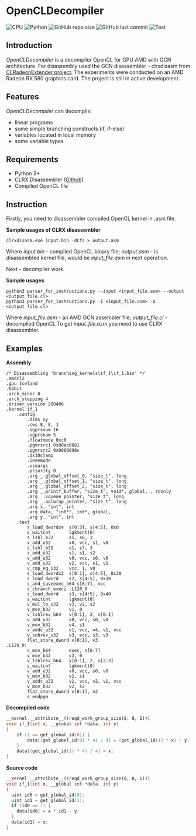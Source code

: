 # OpenCLDecompiler

![CPU](https://img.shields.io/badge/GPU-AMD_GCN-red) 
![Python](https://img.shields.io/badge/python-v3.7-blue) 
![GitHub repo size](https://img.shields.io/github/repo-size/sudo-team-company/OpenCLDecompiler) 
![GitHub last commit](https://img.shields.io/github/last-commit/sudo-team-company/OpenCLDecompiler/dev) 
![Test](https://github.com/sudo-team-company/OpenCLDecompiler/workflows/Test/badge.svg?branch=dev)

## Introduction
*OpenCLDecompiler* is a decompiler OpenCL for GPU AMD with GCN architecture. For disassembly used the GCN disassembler - clrxdisasm from [CLRadeonExtender project](https://clrx.nativeboinc.org/).
 The experiments were conducted on an AMD Radeon RX 580 graphics card. The project is still in active development.
 
## Features
*OpenCLDecompiler* can decompile:
- linear programs
- some simple branching constructs (if, if-else)
- variables located in local memory
- some variable types

## Requirements

- Python 3+
- CLRX Disassembler ([Github](https://github.com/CLRX/CLRX-mirror))
- Compiled OpenCL file 

## Instruction
Firstly, you need to disassembler compiled OpenCL kernel in .asm file.

**Sample usages of CLRX disassembler**
```
clrxdisasm.exe input.bin -dCfs > output.asm
```
Where _input.bin_ - compiled OpenCL binary file; _output.asm_ - is disassembled kernel file, would be _input_file.asm_ 
in next operation.

Next - decompiler work.

**Sample usages**

```
python3 parser_for_instructions.py --input <input_file.asm> --output <output_file.cl>
python3 parser_for_instructions.py -i <input_file.asm> -o <output_file.cl>
```
Where _input_file.asm_ - an AMD GCN assembler file; _output_file.cl_ - decompiled OpenCL
To get _input_file.asm_ you need to use CLRX disassembler. 

## Examples

**Assembly**

```assembly
/* Disassembling 'branching_kernels\if_1\if_1.bin' */
.amdcl2
.gpu Iceland
.64bit
.arch_minor 0
.arch_stepping 4
.driver_version 200406
.kernel if_1
    .config
        .dims xy
        .cws 8, 8, 1
        .sgprsnum 16
        .vgprsnum 5
        .floatmode 0xc0
        .pgmrsrc1 0x00ac0081
        .pgmrsrc2 0x0000098c
        .dx10clamp
        .ieeemode
        .useargs
        .priority 0
        .arg _.global_offset_0, "size_t", long
        .arg _.global_offset_1, "size_t", long
        .arg _.global_offset_2, "size_t", long
        .arg _.printf_buffer, "size_t", void*, global, , rdonly
        .arg _.vqueue_pointer, "size_t", long
        .arg _.aqlwrap_pointer, "size_t", long
        .arg x, "int", int
        .arg data, "int*", int*, global, 
        .arg y, "int", int
    .text
        s_load_dwordx4  s[0:3], s[4:5], 0x0
        s_waitcnt       lgkmcnt(0)
        s_lshl_b32      s1, s6, 3
        v_add_u32       v0, vcc, s1, v0
        s_lshl_b32      s1, s7, 3
        s_add_u32       s1, s1, s2
        v_add_u32       v0, vcc, s0, v0
        v_add_u32       v2, vcc, s1, v1
        v_cmp_eq_i32    vcc, 1, v0
        s_load_dwordx2  s[0:1], s[4:5], 0x38
        s_load_dword    s2, s[4:5], 0x30
        s_and_saveexec_b64 s[6:7], vcc
        s_cbranch_execz .L120_0
        s_load_dword    s3, s[4:5], 0x40
        s_waitcnt       lgkmcnt(0)
        v_mul_lo_u32    v3, v2, s2
        v_mov_b32       v1, 0
        v_lshlrev_b64   v[0:1], 2, v[0:1]
        v_add_u32       v0, vcc, s0, v0
        v_mov_b32       v4, s1
        v_addc_u32      v1, vcc, v4, v1, vcc
        v_subrev_u32    v3, vcc, s3, v3
        flat_store_dword v[0:1], v3
.L120_0:
        s_mov_b64       exec, s[6:7]
        v_mov_b32       v3, 0
        v_lshlrev_b64   v[0:1], 2, v[2:3]
        s_waitcnt       lgkmcnt(0)
        v_add_u32       v0, vcc, s0, v0
        v_mov_b32       v2, s1
        v_addc_u32      v1, vcc, v2, v1, vcc
        v_mov_b32       v2, s2
        flat_store_dword v[0:1], v2
        s_endpgm

```
**Decompiled code**

```c++
__kernel __attribute__((reqd_work_group_size(8, 8, 1)))
void if_1(int x, __global int *data, int y)
{
    if (1 == get_global_id(0)) {
        data[(get_global_id(0) * 4) / 4] = (get_global_id(1) * x) - y;
    }
    data[(get_global_id(1) * 4) / 4] = x;
}
```
**Source code**

```c++
__kernel __attribute__((reqd_work_group_size(8, 8, 1)))
void if_1(int x, __global int *data, int y)
{
  uint id0 = get_global_id(0);
  uint id1 = get_global_id(1);
  if (id0 == 1) {
    data[id0] = x * id1 - y;
  }
  data[id1] = x;
}
```
